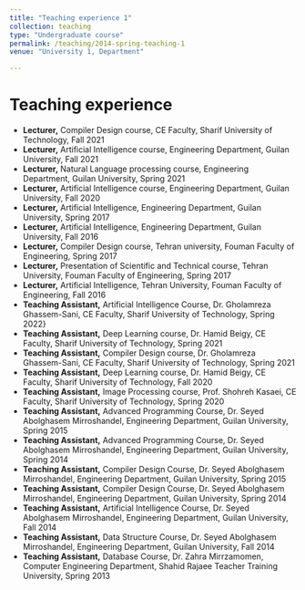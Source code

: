 ```yaml
---
title: "Teaching experience 1"
collection: teaching
type: "Undergraduate course"
permalink: /teaching/2014-spring-teaching-1
venue: "University 1, Department"

---
```

Teaching experience
======
* <b>Lecturer,</b> Compiler Design course, CE Faculty, Sharif University of Technology, Fall 2021
* <b> Lecturer,</b> Artificial Intelligence course, Engineering Department, Guilan University, Fall 2021 
* <b> Lecturer,</b> Natural Language processing course, Engineering Department, Guilan University, Spring 2021
* <b>Lecturer,</b> Artificial Intelligence course, Engineering Department, Guilan University, Fall 2020
* <b>Lecturer,</b> Artificial Intelligence, Engineering Department, Guilan University, Spring 2017
* <b>Lecturer,</b> Artificial Intelligence, Engineering Department, Guilan University, Fall 2016
* <b>Lecturer,</b> Compiler Design course, Tehran university, Fouman Faculty of Engineering, Spring 2017
* <b>Lecturer,</b> Presentation of Scientific and Technical course, Tehran University, Fouman Faculty of Engineering, Spring 2017
* <b>Lecturer,</b> Artificial Intelligence, Tehran University, Fouman Faculty of Engineering, Fall 2016
* <b>Teaching Assistant,</b> Artificial Intelligence Course, Dr.  Gholamreza Ghassem-Sani, CE Faculty, Sharif University of Technology, Spring 2022}
* <b>Teaching Assistant,</b> Deep Learning course, Dr.  Hamid Beigy, CE Faculty, Sharif University of Technology, Spring 2021
* <b>Teaching Assistant,</b> Compiler Design course, Dr.  Gholamreza Ghassem-Sani, CE Faculty, Sharif University of Technology, Spring 2021
* <b>Teaching Assistant,</b> Deep Learning course, Dr.  Hamid Beigy, CE Faculty, Sharif University of Technology, Fall 2020
* <b>Teaching Assistant,</b> Image Processing course, Prof.  Shohreh Kasaei, CE Faculty, Sharif University of Technology, Spring 2020
* <b>Teaching Assistant,</b> Advanced Programming Course, Dr. Seyed Abolghasem Mirroshandel, Engineering Department, Guilan University, Spring 2015
* <b>Teaching Assistant,</b> Advanced Programming Course, Dr. Seyed Abolghasem Mirroshandel, Engineering Department, Guilan University,  Spring 2014
* <b>Teaching Assistant,</b> Compiler Design Course, Dr. Seyed Abolghasem Mirroshandel, Engineering Department, Guilan University, Spring 2015
* <b>Teaching Assistant,</b> Compiler Design Course, Dr. Seyed Abolghasem Mirroshandel, Engineering Department, Guilan University, Spring 2014
* <b>Teaching Assistant,</b> Artificial Intelligence Course, Dr. Seyed Abolghasem Mirroshandel, Engineering Department, Guilan University, Fall  2014
* <b>Teaching Assistant,</b> Data Structure Course, Dr. Seyed Abolghasem Mirroshandel, Engineering Department, Guilan University, Fall  2014
* <b>Teaching Assistant,</b>  Database Course, Dr. Zahra Mirrzamomen, Computer Engineering Department, Shahid Rajaee Teacher Training University, Spring 2013


	
	
